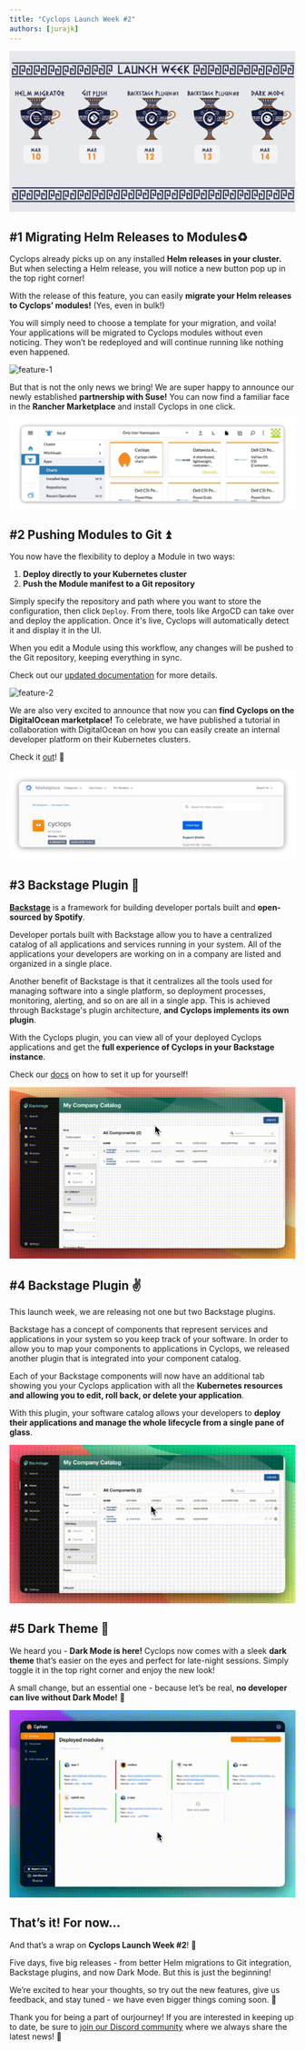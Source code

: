 ```yaml
---
title: "Cyclops Launch Week #2"
authors: [jurajk]
---
```


![launch-week-teaser](../../static/img/2025-03-04-launch-week-2/lw-cover.png)

## #1 **Migrating Helm Releases to Modules**♻️

Cyclops already picks up on any installed **Helm releases in your cluster.** But when selecting a Helm release, you will notice a new button pop up in the top right corner!

With the release of this feature, you can easily **migrate your Helm releases to Cyclops’ modules!** (Yes, even in bulk!)

You will simply need to choose a template for your migration, and voila! Your applications will be migrated to Cyclops modules without even noticing. They won’t be redeployed and will continue running like nothing even happened.

![feature-1](../../static/img/2025-03-04-launch-week-2/day_1.gif)

But that is not the only news we bring! We are super happy to announce our newly established **partnership with Suse!** You can now find a familiar face in the **Rancher Marketplace** and install Cyclops in one click.

![rancher](../../static/img/2025-03-04-launch-week-2/rancher_mp.png)

## #2 Pushing Modules to Git ⏫

You now have the flexibility to deploy a Module in two ways:

1. **Deploy directly to your Kubernetes cluster**
2. **Push the Module manifest to a Git repository**

Simply specify the repository and path where you want to store the configuration, then click `Deploy`. From there, tools like ArgoCD can take over and deploy the application. Once it's live, Cyclops will automatically detect it and display it in the UI.

When you edit a Module using this workflow, any changes will be pushed to the Git repository, keeping everything in sync.

Check out our [updated documentation](https://cyclops-ui.com/docs/installation/git-write) for more details.

![feature-2](../../static/img/2025-03-04-launch-week-2/day-2-speed.gif)

We are also very excited to announce that now you can **find Cyclops on the** **DigitalOcean marketplace!** To celebrate, we have published a tutorial in collaboration with DigitalOcean on how you can easily create an internal developer platform on their Kubernetes clusters.

Check it [out](https://www.digitalocean.com/community/tutorials/build-developer-platform-kubernetes-cyclops)! 🌊

![digital-ocean-cyclops](../../static/img/2025-03-04-launch-week-2/do-mp.png)

## #3 Backstage Plugin **🧩**

[**Backstage**](https://backstage.io/) is a framework for building developer portals built and **open-sourced by Spotify**.

Developer portals built with Backstage allow you to have a centralized catalog of all applications and services running in your system. All of the applications your developers are working on in a company are listed and organized in a single place.

Another benefit of Backstage is that it centralizes all the tools used for managing software into a single platform, so deployment processes, monitoring, alerting, and so on are all in a single app. This is achieved through Backstage's plugin architecture, **and Cyclops implements its own plugin**.

With the Cyclops plugin, you can view all of your deployed Cyclops applications and get the **full experience of Cyclops in your Backstage instance**.

Check our [docs](https://cyclops-ui.com/docs/backstage/modules-plugin) on how to set it up for yourself!

![feature-3](../../static/img/2025-03-04-launch-week-2/day-3.gif)

## #4 Backstage Plugin **✌️**

This launch week, we are releasing not one but two Backstage plugins.

Backstage has a concept of components that represent services and applications in your system so you keep track of your software. In order to allow you to map your components to applications in Cyclops, we released another plugin that is integrated into your component catalog.

Each of your Backstage components will now have an additional tab showing you your Cyclops application with all the **Kubernetes resources and allowing you to edit, roll back, or delete your application**.

With this plugin, your software catalog allows your developers to **deploy their applications and manage the whole lifecycle from a single pane of glass**.

![feature-4](../../static/img/2025-03-04-launch-week-2/day-4.gif)

## #5 Dark Theme 🌙

We heard you - **Dark Mode is here!** Cyclops now comes with a sleek **dark theme** that’s easier on the eyes and perfect for late-night sessions. Simply toggle it in the top right corner and enjoy the new look!

A small change, but an essential one - because let’s be real, **no developer can live without Dark Mode!** 🌚

![feature-4](../../static/img/2025-03-04-launch-week-2/day-5.gif)

## That’s it! For now…

And that’s a wrap on **Cyclops Launch Week #2**! 🎉

Five days, five big releases - from better Helm migrations to Git integration, Backstage plugins, and now Dark Mode. But this is just the beginning!

We’re excited to hear your thoughts, so try out the new features, give us feedback, and stay tuned - we have even bigger things coming soon. 🎵

Thank you for being a part of ourjourney! If you are interested in keeping up to date, be sure to [join our Discord community](https://discord.com/invite/8ErnK3qDb3) where we always share the latest news! 👾
